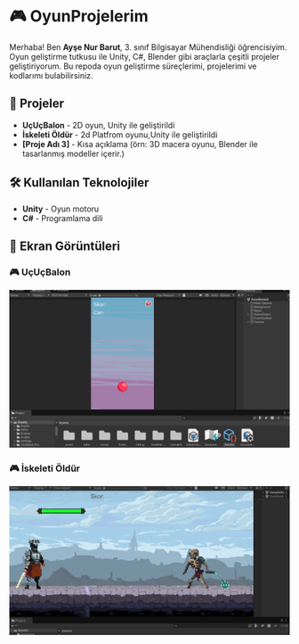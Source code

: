 # 🎮 OyunProjelerim

Merhaba! Ben **Ayşe Nur Barut**, 3. sınıf Bilgisayar Mühendisliği öğrencisiyim. Oyun geliştirme tutkusu ile Unity, C#, Blender gibi araçlarla çeşitli projeler geliştiriyorum. Bu repoda oyun geliştirme süreçlerimi, projelerimi ve kodlarımı bulabilirsiniz.

## 🚀 Projeler
- **UçUçBalon** - 2D oyun, Unity ile geliştirildi 
- **İskeleti Öldür** - 2d Platfrom oyunu,Unity ile geliştirildi 
- **[Proje Adı 3]** - Kısa açıklama (örn: 3D macera oyunu, Blender ile tasarlanmış modeller içerir.)

## 🛠️ Kullanılan Teknolojiler
- **Unity** - Oyun motoru  
- **C#** - Programlama dili  

## 📸 Ekran Görüntüleri
### 🎮 UçUçBalon
![Açıklama](uçuçbalon.png)

### 🎮 İskeleti Öldür
![Açıklama](iskeletoyun.png)


